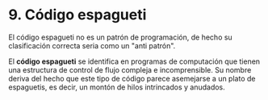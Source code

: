 # 9. Código espagueti

El código espagueti no es un patrón de programación, de hecho su clasificación correcta seria como un "anti patrón".

El **código espagueti** se identifica en programas de computación que tienen una estructura de control de flujo compleja e incomprensible. Su nombre deriva del hecho que este tipo de código parece asemejarse a un plato de espaguetis, es decir, un montón de hilos intrincados y anudados.
